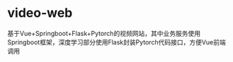 # video-web
基于Vue+Springboot+Flask+Pytorch的视频网站，其中业务服务使用Springboot框架，深度学习部分使用Flask封装Pytorch代码接口，方便Vue前端调用
